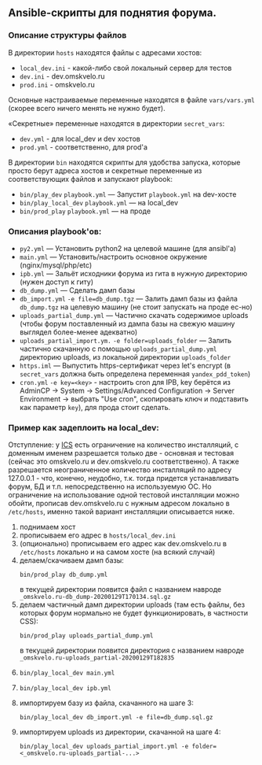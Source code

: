 ## Ansible-скрипты для поднятия форума.

### Описание структуры файлов

В директории `hosts` находятся файлы с адресами хостов:

- `local_dev.ini` - какой-либо свой локальный сервер для тестов
- `dev.ini` - dev.omskvelo.ru
- `prod.ini` - omskvelo.ru

Основные настраиваемые переменные находятся в файле `vars/vars.yml` (скорее всего ничего менять не нужно будет).  

«Секретные» переменные находятся в директории `secret_vars`:

- `dev.yml` - для local_dev и dev хостов
- `prod.yml` -  соответственно, для prod'а

В директории `bin` находятся скрипты для удобства запуска, которые просто берут адреса хостов и секретные переменные из соответствующих файлов и запускают playbook:

- `bin/play_dev` `playbook.yml` — Запустит `playbook.yml` на dev-хосте
- `bin/play_local_dev` `playbook.yml` — на local_dev
- `bin/prod_play` `playbook.yml` — на проде

### Описания playbook'ов:

- `py2.yml` — Установить python2 на целевой машине (для ansibl'а)
- `main.yml` — Установить/настроить основное окружение (nginx/mysql/php/etc)
- `ipb.yml` — Зальёт исходники форума из гита в нужную директорию (нужен доступ к гиту)
- `db_dump.yml` — Сделать дамп базы
- `db_import.yml` `-e file=db_dump.tgz` — Залить дамп базы из файла `db_dump.tgz` на целевую машину (не стоит запускать на проде ес-но)
- `uploads_partial_dump.yml` — Частично скачать содержимое uploads (чтобы форум поставленный из дампа базы на свежую машину выглядел более-менее адекватно)
- `uploads_partial_import.ym.` `-e folder=uploads_folder` — Залить частично скачанную с помощью `uploads_partial_dump.yml` директорию uploads, из локальной директории `uploads_folder`
- `https.iml` — Выпустить https-сертификат через let's encrypt (в `secret_vars` должна быть определена переменная `yandex_pdd_token`)
- `cron.yml` `-e key=<key>` - настроить cron для IPB, key берётся из  AdminCP → System → Settings/Advanced Configuration → Server Environment → выбрать "Use cron", скопировать ключ и подставить как параметр `key`), для прода стоит сделать.


### Пример как задеплоить на local_dev:

Отступление: у [ICS](https://invisioncommunity.com/) есть ограничение на количество инсталляций, с доменным именем разрешается только две - основная и тестовая (сейчас это omskvelo.ru и dev.omskvelo.ru соответственно). А также разрешается неограниченное количество инсталляций по адресу 127.0.0.1 - что, конечно, неудобно, т.к. тогда придется устанавливать форум, БД и т.п. непосредственно на используемую ОС. Но ограничение на использование одной тестовой инсталляции можно обойти, прописав dev.omskvelo.ru с нужным адресом локально в `/etc/hosts`, именно такой вариант инсталляции описывается ниже.

1. поднимаем хост  
1. прописываем его адрес в `hosts/local_dev.ini`
1. (опционально) прописываем его адрес как dev.omskvelo.ru в `/etc/hosts` локально и на самом хосте (на всякий случай)
1. делаем/скачиваем дамп базы:  
   ```
   bin/prod_play db_dump.yml
   ````
   в текущей директории появится файл с названием навроде  `_omskvelo.ru-db_dump-20200129T170134.sql.gz`
1. делаем частичный дамп директории uploads (там есть файлы, без которых форум нормально не будет функционировать, в частности CSS):
   ```
   bin/prod_play uploads_partial_dump.yml
   ```
   в текущей директории появится директория с названием навроде 
   `_omskvelo.ru-uploads_partial-20200129T182835`
1. ```
   bin/play_local_dev main.yml
   ```
1. ```
   bin/play_local_dev ipb.yml
   ```
1. импортируем базу из файла, скачанного на шаге 3:  
   ```
   bin/play_local_dev db_import.yml -e file=db_dump.sql.gz
   ```
1. импортируем uploads из директории, скачанной на шаге 4:  
   ```
   bin/play_local_dev uploads_partial_import.yml -e folder=<_omskvelo.ru-uploads_partial-...>
   ```

